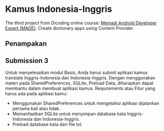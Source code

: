 # Kamus Indonesia-Inggris

The third project from Dicoding online course: [Menjadi Android Developer Expert (MADE)](https://www.dicoding.com/academies/14). Create dictionary apps using Content Provider.

## Penampakan



## Submission 3

Untuk menyelesaikan modul Basis, Anda harus submit aplikasi kamus translate Inggris-Indonesia dan Indonesia-Inggris. Dengan menggunakan materi pada SharedPreferences, SQLite, Preload Data, diharapkan dapat membantu dalam membuat aplikasi kamus. Requirements atau Fitur yang harus ada pada aplikasi kamu:

* Menggunakan SharedPreferences untuk mengetahui aplikasi dijalankan pertama kali atau tidak.
* Memanfaatkan SQLite untuk menyimpan database kata Inggris-Indonesia dan Indonesia-Inggris.
* Preload database kata dari file txt.
